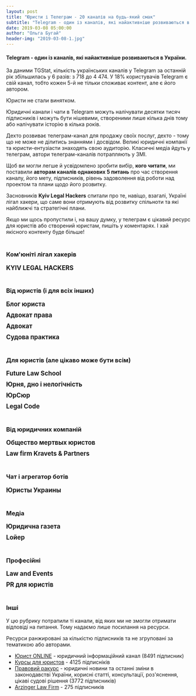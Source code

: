 ```yaml
---
layout: post
title: "Юристи і Телеграм - 20 каналів на будь-який смак"
subtitle: "Telegram - один із каналів, які найактивніше розвиваються в України."
date: 2019-03-08 05:00:00
author: "Ольга Бугай"
header-img: "2019-03-08-1.jpg"
---
```


<h4>Telegram - один із каналів, які найактивніше розвиваються в України.</h4>
<p>За даними TGStat, кількість українських каналів у Telegram за останній рік збільшилась у 6 разів: з 718 до 4 474. У 18% користувачів Telegram є свій канал, тобто кожен 5-й не тільки споживає контент, але є його автором.</p>
<p>Юристи не стали винятком.</p>
<p>Юридичні канали і чати в Telegram можуть налічувати десятки тисяч підписників і можуть бути нішевими, створеними лише кілька днів тому або налічувати історію в кілька років.</p>
<p>Дехто розвиває телеграм-канал для продажу своїх послуг, дехто - тому що не може не ділитись знаннями і досвідом. Великі юридичні компанії та юристи-ентузіасти знаходять свою аудиторію. Класичні медіа йдуть у телеграм, автори телеграм-каналів потрапляють у ЗМІ.</p>
<p>Щоб ви могли легше й усвідомлено зробити вибір, <strong>кого читати</strong>, ми поставили <strong>авторам каналів однакових 5 питань</strong> про час створення каналу, його мету, підписників, рівень задоволення від роботи над проектом та плани щодо його розвитку.</p>
<p>Засновників <strong>Kyiv Legal Hackers</strong> спитали про те, навіщо, взагалі, Україні лігал хакери, що саме вони отримують від розвитку спільноти та які найближчі та стратегічні плани.</p>
<p>Якщо ми щось пропустили і, на вашу думку, у телеграм є цікавий ресурс для юристів або створений юристам, пишіть у коментарях. І хай якісного контенту буде більше!</p>
<h3 style="padding-top:20px">Ком'юніті лігал хакерів</h3>

<div style="margin-bottom: 10px">
  <a id="hide1" href="#hide1" class="hide custom-headline">KYIV LEGAL HACKERS</a>
  <a id="show1" href="#show1" class="show custom-headline">KYIV LEGAL HACKERS</a>
  <div class="details" style="margin-bottom: 40px">
    <div class="telegram-link">
      <div class="telegram-img">
        <a target="_blank"  href="https://t.me/kyivlegalhackers">
          <img src="{{ site.baseurl }}/img/posts_img/telegramKLH.jpg" />
        </a>
      </div>
      <div class="telegram-description">
        <h4><a target="_blank" href="https://t.me/kyivlegalhackers">KYIV LEGAL HACKERS</a></h4>
        <div class="telegram-link-gray"><a target="_blank" href="https://t.me/kyivlegalhackers">https://t.me/kyivlegalhackers</a></div>
        <div class="telegram-subscribers">526 учасників</div>
      </div>
    </div>

    <p>«Kyiv Legal Hackers - це частина міжнародної спільноти Legal Hackers в 130 містах світу. Тут ми обмінюємося досвідом та будуємо інноваційні рішення у сфері права», - так пишуть про себе лігал-хакери.</p>
    <p>Нещодавно Kyiv Legal Hackers формалізували своє становище в державі і офіційно стали громадською організацією.</p>
    <p>Щоб краще зрозуміти цінності, на які спираються українські лігал хакери, навіщо працюють над розвитком юридичних інновацій і що планують робити в майбутньому, 4 засновникам поставили однакові 3 питання.</p>
    <p>Відповідали <strong>Денис Іванов</strong>, <strong>Валентин Півоваров</strong> та <strong>Діма Форемний</strong>.</p>
    <p>У кожного, до речі, є свій цікавий досвід у розвитку юридичних інновацій.</p>

    <h3 class="text-center"><img src="{{ site.baseurl }}/img/posts_img/telegramDenis Ivanov.jpg" style="max-width: 180px; border-radius: 50%;" /><div>Денис Іванов</div></h3> 

    <p><strong>Навіщо Україні лігал хакери?</strong></p>
    <p>Коректніше було б спитати «Навіщо лігал хакерам Україна?» Адже з першого заходу, який відбувся 20 квітня 2017 року в Одесі, за неповних 2 роки, український чаптер став одним із хедлайнерів міжнародного руху. Рахуйте самі:</p>
    <ul>
      <li>Перший і, поки що єдиний, європейський саміт із учасниками з понад 10 країн світу було організовано та проведено саме в Україні.</li>
      <li>Перший у Східній Європі Лігал Тек Хакатон було проведено саме в Україні. Українські амбасадори надихнули та допомогли відкрити і відновити чаптери спільноти у Білорусі, Молдові, Росії, Казахстані, і (найсвіжіша новина), у найінформатизованішій країні Європи, батькивщині «стартап-єдинорогів» - в Естоніі. І це тільки на початок 2019 року. </li>
      <li>Саме українських лігал хакерів запрошують для проведення спільних «Демо днів» до Польщі, Іспанії, Киргизстану та Ізраїлю.</li>
      <li>Навіть на відстані десятків тисяч кілометрів українські амбасадори консультують та допомагають з проведенням локальних та міжнародних івентів в країнах Азії.</li> 
    </ul>
    <p>Особисто моя думка, що в України є все для того, щоб бути центром юридичних інновацій. Це звучить дещо абсурдно, враховуючи сучасні проблеми в судовій системі, правоохоронній діяльності та секторах державного і місцевого самоврядування. Але саме знаходження поза зоною комфорту продукує появу проривних ідей та виникнення прошарку талановитих дисрапторів.</p>
    <p><strong>Що саме ти отримуєш від розвитку ком'юніті?</strong></p>
    <p>Я - архітектор ком’юніті. А що отримує архітектор? Він створює та залишає по собі надбання, яке слугує людству і є основою для подальшого розвитку. У випадку з Лігал Хакерз цим надбанням є екосистема, яка максимально прискорює зріст кожного її суб'єкта - від ідеї до працюючого лігал тек сервісу. І побудувати таку систему із замкненим циклом, твердою основою, міцним партнерством, максимальними міжнародними можливостями і потужною підтримкою з боку національної спільноти та міжнародних колег - це і є першою сходинкою для якісного прориву.</p>
    <p><strong>Який бажаний найкращий довгостроковий стратегічний результат і результат, який бажаний протягом цього року?</strong></p>
    <p>Минулі півтора роки ми присвятили тому, щоб сформувати ком'юніті та голосно заявити про нього, залучити найкращих та найталановитіших представників сучасної української інноваційної юриспруденції. І нам це вдалось настільки, що третій рік поспіль українці - серед лідерів світових юридичних конкурсів та змагань. А на цьогорічному «Innovation Justice Forum» в Peace Palace в Гаазі кількість представників України перевищила 15 осіб (учасники, спікери, ментори, організатори, команди, партнери, глядачі). Ще три роки тому там було не більше 2 людей від країни. Починаючи з січня 2019 року наша метрика - не кількість учасників, а якість іх знань, досвідченості, їх продуктів та сервісів. Друге завдання на цей рік - це максимальна колаборація з іншими чаптерами. Не раз на рік у межах одноденного саміту. А систематичні івенти, спільні проекти, інтернаціональні команди. Для того, щоб проникнення та обмін досвідом і знаннями був максимально глобалізованим. Ми почали це робити з грудня 2018 року, коли вперше в історії провели одночасно в 4 країнах світу Хакатон з доступу до правосуддя. Більше 60+ команд одночасно створювали сервіси для того, щоб полегшити звичайним людям можливості отримання правової допомоги та захисту своїх прав. Саме в напрямку збільшення охоплення в практичних проектах та заходах я вбачаю наступні успіхи спільноти. Адже на теперішній час - це 10 000+ найіноваційніших юристів у майже 130 країнах світу. Такий потужний юридичний ресурс не може простоювати без користі для людства. Це було б злочином.</p>

    <h3 class="text-center"><img src="{{ site.baseurl }}/img/posts_img/telegramValentyn Pivovarov.jpg" style="max-width: 180px; border-radius: 50%;" /><div>Валентин Півоваров</div></h3> 

    <p><strong>Навіщо Україні лігал хакери?</strong></p>
    <p>Україна є країною з великим потенціалом в IT-індустрії, з дуже розумними і талановитими людьми. У нас багато добрих юристів і непогана теоретична юридична освіта. Разом з тим, у нас багато проблем із правосуддям, із доступом до правосуддя. Багато людей не можуть дозволити собі юридичні послуги, а добрі юридичні послугу коштують дуже дорого. </p>
    <p>Україна - частина світу, і Kyiv Legal Hackers потрібні, щоб представляти Україну на міжнародній арені в сфері юридичних інновацій. </p>
    <p>По-друге, спільнота - це доступ до міжнародного ком'юніті, до спілкування з однодумцями.</p>
    <p>По-третє, розширення власного світогляду. Ти розумієш, що є частиною чогось більшого і можеш мислити не лише в рамках своєї країни. </p>
    <p>По-четверте, розвиток і позиціонування України як успішної країни. Україна може бути центром розвитку юридичних інновацій, як мінімум, у Європі. Про нас уже говорять багато де і, в цілому, рівняються на Україну. </p>
    <p>Думаю, цей маховик буде тільки розкручуватись. По-п'яте, створення проектів і популяризація надання юридичних послуг онлайн та альтернативного шляху розвитку юридичної професії.</p>
    <p><strong>Що саме ти отримуєш від розвитку ком'юніті?</strong></p>
    <p>Я особисто отримую надзвичайне натхнення, коли бачу, що в учасників починає щось виходити. Плюс нові знайомства, безумовно. Коли я почав займатись цим ще 4 роки тому, не було нічого. Зараз це виросло в цілий рух в Україні. Взагалі, це мене драйвить. Мова не про якісь конкретні вигоди, які є на поверхні. Усе глибше: коли однодумці створюють проекти... коли в учасників хакатонів горять очі, коли вони їдуть в Гаагу, коли у них змінюється світогляд. Я розумію, що це найкраща винагорода для мене, як для співорганізатора KLH.</p>
    <p><strong>Який бажаний найкращий довгостроковий стратегічний результат і результат, який бажаний протягом цього року?</strong></p>
    <p>Особисто я хотів би якісно відновитись після моєї участі в проекті PatentBot, тому що це було дуже важко для мене. І почати щось нове. Що саме це буде, поки не можу сказати. Але точно проект буде не для впровадження в Україні або Європі. Або це буде для ринку США, або для ринку Asia-Pacific Region (Гонконг, Сінгапур тощо). У довгостроковій перспективі я би хотів, щоб мій новий проект використовувався багатьма людьми і був ще більшого розмаху, ніж PatentBot, або інші проекти, які я створював до сьогодні. </p>
    <p>Щодо KLH, то у нас на цей рік великі плани. Ми хочемо врости вдвічі, а і то і втричі у кількості учасників. Запустити студентські організації KLH на юридичних факультетах вищих навчальних закладів в різних містах. План по івентах розписаний на цілий рік, будемо їх додатково анонсувати. У планах на довгострокову перспективу - зробити Україну центром юридичних інновацій. Незалежно від того, де українці впроваджують свої проекти - в Європі, Америці чи Гонконзі - усі ми підтримуємо один одного і допомагаємо один одному. Можливо, KLH зможе стати акселератором, який допомагатиме зростати legal tech проектам, інвестуватиме у них. Думаю, у 10-річній перспективі це більш, ніж реально.</p>

    <h3 class="text-center"><img src="{{ site.baseurl }}/img/posts_img/telegramDima Foremny.jpg" style="max-width: 180px; border-radius: 50%;" /><div>Діма Форемний</div></h3> 

    <p><strong>Навіщо Україні лігал хакери?</strong></p>
    <p>Kyiv Legal Hackers (KLH) важливі для України тому, що разом українські лігал хакери - це сила, про яку вже знають, без перебільшення, у десятках країн світу. Про нас знають, нами цікавляться, на нас у багатьох випадках рівняються. Крім того, кожен із спільноти KLH може поїхати в 150 міст світу, де вже є відділення Legal Hackers, і там кожного радо приймуть. Це прекрасний шлях для виходу на інші ринки. А поодинці ми просто юристи-диваки, одиночки.</p>
    <p><strong>Що саме ти отримуєш від розвитку ком'юніті?</strong></p>
    <p>Від розвитку спільноти я отримую відчуття самореалізації, можливість креативити, придумувати та експериментувати із різними проектами. Також я розвиваю свої знання та мережу знайомств. Якоюсь мірою я реалізую свій підприємницький хист. Усе це роблю разом із командою друзів. Як-то кажуть відпочинок - це зміна діяльності. У моєму випадку це ще і допомагає мені в основній роботі в бізнес акселераторі від HiiL. Проект неприбутковий, ми навіть нещодавно відкрили неприбуткову громадську організацію. Це значить, що ми сфокусовані на позитивному впливі на суспільство і на членів спільноти. Думаю, саме це робить KLH популярним. Ми робимо все від душі, згідно із своїми моральними принципами, надихаючись найкращими міжнародними прикладами.</p>
    <p><strong>Який бажаний найкращий довгостроковий стратегічний результат і результат, який бажаний протягом цього року?</strong></p>
    <p>Довгостроковий результат від діяльності KLH, на мою думку, це - позиціонування України як країни-лідера в юридичних інноваціях. Ці інновації мають допомагати людям, компаніям та державі. Мають створювати додану вартість в Україні і за її межами. Також ми розвиваємо KLH як об’єднуючу платформу, think tank для обміну думками щодо юридичних інновацій серед різних гравців юридичного ринку, державного сектору та всіх інших секторів і професій, і є містком в міжнародний «human cloud» у цій сфері.</p>
    <p>До кінця року стратегічний результат, якого ми прагнемо досягти, сформування пулу надійних партнерів серед з юридичного та ІТ ринку України, які допоможуть нам розвивати спільноту та реалізовувати нові проекти. Також KLH має амбіцію бути фронтменами у великій міжнародній ініціативі, яка відбудеться в декількох містах України в кінці року. Підготовка йде вже повним ходом.</p>
  </div>
</div>
<h3 style="padding-top:20px">Від юристів (і для всіх інших)</h3>

<div style="margin-bottom: 10px">
  <a id="hide2" href="#hide2" class="hide custom-headline">Блог юриста</a>
  <a id="show2" href="#show2" class="show custom-headline">Блог юриста</a>
  <div class="details" style="margin-bottom: 40px">
    <div class="telegram-link">
      <div class="telegram-img">
        <a target="_blank"  href="https://t.me/jur_blog">
          <img src="{{ site.baseurl }}/img/posts_img/telegramБлог юриста_лого.jpg" />
        </a>
      </div>
      <div class="telegram-description">
        <h4><a target="_blank" href="https://t.me/jur_blog">Блог юриста</a></h4>
        <div class="telegram-link-gray"><a target="_blank" href="https://t.me/jur_blog">https://t.me/jur_blog</a></div>
        <div class="telegram-subscribers">40436 підписників</div>
      </div>
    </div>

    <h3 class="text-center"><img src="{{ site.baseurl }}/img/posts_img/telegramVolodymyr Golub.jpg" style="max-width: 180px; border-radius: 50%;" /><div>Володимир Голуб</div></h3> 

    <p>Блог юриста створений 14 жовтня 2017 року.</p>
    <p><strong>Навіщо потрібен Блог юриста?</strong></p>
    <p>Розглядаю канал винятково як хобі. Крім каналу, є ще боти https://t.me/jur_blog/1321</p>
    <p><strong>Для кого «Блог юриста»?</strong></p>
    <p>Для всіх, кому цікаво знати про свої права і стежити за змінами в законодавстві.</p>
    <p><strong>Ви задоволені розвитком каналу? Які критерії його успішності ви використовуєте, крім кількості підписників?</strong></p>
    <p>Цілком задоволений. Я не витрачаю особисті кошти на рекламу каналу - він рекламується за рахунок продажу реклами на ньому. Кількість передплатників не головне - радує залученість аудиторії і коли ЗМІ посилаються на тебе як на перевірене джерело інформації.</p>
    <p><strong>Як ви плануєте розвивати канал?</strong></p>
    <p>Поки що мене влаштовує темп розвитку каналу, більший упор робимо на ботів.</p>
  </div>
</div>

<div style="margin-bottom: 10px">
  <a id="hide3" href="#hide3" class="hide custom-headline">Адвокат права</a>
  <a id="show3" href="#show3" class="show custom-headline">Адвокат права</a>
  <div class="details" style="margin-bottom: 40px">
    <div class="telegram-link">
      <div class="telegram-img">
        <a target="_blank"  href="https://t.me/advocatprava">
          <img src="{{ site.baseurl }}/img/posts_img/telegramБлог юриста_лого.jpg" />
        </a>
      </div>
      <div class="telegram-description">
        <h4><a target="_blank" href="https://t.me/advocatprava">Адвокат права</a></h4>
        <div class="telegram-link-gray"><a target="_blank" href="https://t.me/advocatprava">https://t.me/advocatprava</a></div>
        <div class="telegram-subscribers">18470 підписників</div>
      </div>
    </div>

    <h3 class="text-center"><img src="{{ site.baseurl }}/img/posts_img/telegramDenys Golovin.jpg" style="max-width: 180px; border-radius: 50%;" /><div>Денис Головін</div></h3> 

    <p>«Адвокат права» створений 29 листопада 2018 года.</p>
    <p><strong>Навіщо потрібен «Адвокат права»?</strong></p>
    <p>Українські телеграм-канали серйозно відстають від російських каналів. І за кількістю підписників, і за кількістю матеріалу. Я побачив, що ця ніша майже порожня.</p>
    <p>Навіть зараз є лише 3 телеграм-канали українських юристів, які варті уваги. Один із них - мій. Усі інші, на жаль, беззмістовні.</p>
    <p>Я хотів мати канал, щоб донести свою думку, своє ставлення до якихось подій і фактів. Зараз на каналі не всі матеріали авторські. Коли я бачу якусь проблему або читачі звертаються з питаннями, і при цьому сам не можу підготувати матеріал, а колеги вже розібрались і зробили, то я можу його перепостити.</p>
    <p>Тому, у принципі, це ще й безоплатна правова допомога.</p>
    <p><strong>Для кого «Адвокат права»?</strong></p>
    <p>Зараз я переважно готую матеріали із тих питань, які ставлять читачі. Фактично це - юридична консультація. У нас бідна країна, і на якісну юридичну допомогу не у всіх є кошти.</p>
    <p>Канал створювався не з метою залучення клієнтів. Платоспроможний клієнт і так має можливість звернутись до юриста за кваліфікованою юридичною допомогою з правовими висновками і отримати повний супровід свого питання.</p>
    <p>Навіть якщо через канал до мене звертаються з якимось питанням, я не беру гроші за консультацію. Мої послуги коштують задорого для людей, які шукають безоплатної допомоги в інтернеті.</p>
    <p>Я створив канал для підвищення правової свідомості, правової культури та правових знань. У мене, наприклад, є рубрика, «5 хвилин з адвокатом».</p>
    <p><strong>Ви задоволені розвитком каналу? Які критерії його успішності ви використовуєте, крім кількості підписників?</strong></p>
    <p>Не дуже. Витрачаю багато часу, сил і коштів на канал. Я купував і продовжую купувати багато реклами в інших телеграм-каналах. Юридична тема - дуже специфічна. Якщо порівняти залучення одного читача на канал новин і залучення одного читача на юридичний канал, то співвідношення буде приблизно 6:1.</p>
    <p>Якби я розвивав інший проект, для більш широкої аудиторії, то у мене мабуть було би близько 70 тис підписників. Знаю, що у великих українських телеграм-каналів до 60% читачів накручені. У мне немає мети накручувати читачів.</p>
    <p>Я орієнтуюсь не тільки на кількість читачів, але й на їх залучення і кількість охоплення одного посту. У телеграм дуже вузькоспеціалізована публіка. Чим вужча тема каналу, тим менша аудиторія. А юриспруденція не проста для розуміння.</p>
    <p>Фактично цей канал - моє хобі.</p>
    <p>Один із головних критерії - охоплення посту за 3 дні.</p>
    <p>Хочу підкреслити, що розвивати юридичний канал - це дорого.</p>
    <p><strong>Як ви плануєте розвивати канал?</strong></p>
    <p>Там, де можна було рекламувати мій канал, я уже це уже зробив і не по одному разу. Буду думати над онлайн і навіть офлайн просуванням. Раніше офлайн-сервіси і продукти йшли в інтернет. Тепер, можливо, інтернет-ресурсам варто подивитись в бік офлайну.</p>
    <p>Покращуватиму і далі контент. Але щоб люди могли оцінити добрий контент чи ні, треба, щоб вони знали про цей канал у принципі. Але якість матеріалів у першу чергу.</p>
    <p>Нарощувати рекламний бюджет, напевно, не буду. 1 підписник в юридичному телеграм-каналі коштує в 5-6 разів дорожче, ніж підписник в каналі новин або анекдотів.</p>
    <p>Повторюсь, забудьте думати про пошук клієнтів у телеграм. Ви не повернете навіть 10% того, що вклали, не кажучи про ймовірний заробіток.</p>

  </div>
</div>


<div style="margin-bottom: 10px">
  <a id="hide4" href="#hide4" class="hide custom-headline">Адвокат</a>
  <a id="show4" href="#show4" class="show custom-headline">Адвокат</a>
  <div class="details" style="margin-bottom: 40px">
    <div class="telegram-link">
      <div class="telegram-img">
        <a target="_blank"  href="https://t.me/advocat_ua">
          <img src="{{ site.baseurl }}/img/posts_img/telegramАдвокат права_лого.jpg" />
        </a>
      </div>
      <div class="telegram-description">
        <h4><a target="_blank" href="https://t.me/advocat_ua">Адвокат</a></h4>
        <div class="telegram-link-gray"><a target="_blank" href="https://t.me/advocat_ua">https://t.me/advocat_ua</a></div>
        <div class="telegram-subscribers">9105 підписників</div>
      </div>
    </div>

    <h3 class="text-center"><img src="{{ site.baseurl }}/img/posts_img/telegramOlexandr Garbar.jpg" style="max-width: 180px; border-radius: 50%;" /><div>Олександр Гарбар</div></h3> 

    <p>«Адвокат» був створений у жовтні 2017 року.</p>
    <p><strong>Навіщо потрібен «Адвокат»?</strong></p>
    <p>Канал для мене чисто, як хобі. Люблю робити щось корисне, тому намагаюсь давати контент, за допомогою якого мої читачі будуть більш юридично обізнаними і, як наслідок, їх права не будуть порушуватись, а у кризових ситуаціях читачі знайдуть рішення проблеми. Власне, в цьому і полягає мета мого каналу.</p>
    <p><strong>Для кого «Адвокат»?</strong></p>
    <p>Канал абсолютно для кожного, хто цікавиться своїми правами. Читачами є в основному представники бізнесу, але також серед читачів є юристи, держслужбовці і навіть певна частина студентів.</p>
    <p><strong>Ви задоволені розвитком проекту? Які критерії його успішності ви використовуєте, крім кількості підписників?</strong></p>
    <p>Цілком. Відверто кажучи, у мене єдиний критерій успішності - кількість переглядів окремої публікації.</p>
    <p><strong>Як ви плануєте розвивати «Адвокат»?</strong></p>
    <p>Поки що думаю над стратегією, розумію, що потрібно і можна розвивати цю тему, але через велику завантаженість у зв'язку з юридичною практикою часу на канал небагато, а іноді просто хочеться знайти годин 3 на відпочинок)</p>

  </div>
</div>

<div style="margin-bottom: 10px">
  <a id="hide5" href="#hide5" class="hide custom-headline">Судова практика</a>
  <a id="show5" href="#show5" class="show custom-headline">Судова практика</a>
  <div class="details" style="margin-bottom: 40px">
    <div class="telegram-link">
      <div class="telegram-img">
        <a target="_blank"  href="https://t.me/judicial_practice">
          <img src="{{ site.baseurl }}/img/posts_img/telegramСудова практика.jpg" />
        </a>
      </div>
      <div class="telegram-description">
        <h4><a target="_blank" href="https://t.me/judicial_practice">Судова практика</a></h4>
        <div class="telegram-link-gray"><a target="_blank" href="https://t.me/judicial_practice">https://t.me/judicial_practice</a></div>
        <div class="telegram-subscribers">1608 підписників</div>
      </div>
    </div>

    <h3 class="text-center"><img src="{{ site.baseurl }}/img/posts_img/telegramАндрій_Судова практика.jpg" style="max-width: 180px; border-radius: 50%;" /><div>Андрій Матвійчук</div></h3> 

    <p>Канал був створений на початку 2018 року</p>
    <p><strong>Навіщо потрібна «Судова практика»?</strong></p>
    <p>Канал  є першим етапом створення великої освітньої платформи, яка буде включати інтернет-сайт, сторінку в мережі фейсбук і безпосередньо сам телеграм-канал. Платформа буде спрямована, у першу чергу, на освіту студентів юридичних факультетів вузів, молодих спеціалістів, а також тих юристів, які прагнуть завжди підвищувати свій професійний рівень.</p>
    <p><strong>Для кого «Судова практика»?</strong></p>
    <p>Цей канал для адвокатів, суддів, нотаріусів, прокурорів, помічників суддів, юрисконсультів, студентів юридичних факультетів, а також для людей, які не працюють юристами, однак цікавляться судовою практикою.</p>
    <p><strong>Ви задоволені розвитком проекту? Які критерії його успішності ви використовуєте, крім кількості підписників?</strong></p>
    <p>Розвитком каналу загалом задоволений, оскільки близько половини його підписників прийшли органічно, тобто не з реклами, а з рекомендацій друзів чи колег.</p>
    <p><strong>Як ви плануєте розвивати «Судову практику»?</strong></p>
    <p>Розвивати канал планую подальшою публікацією на ньому цікавої та актуальної інформації для своєї аудиторії. Також буду його рекламувати, оскільки зацікавлений в тому, щоб якомога більше людей дізнались, що отримувати інформацію про судову практику можливо просто на свій смартфон.</p>

  </div>
</div>

<h3 style="padding-top:20px">Для юристів (але цікаво може бути всім)</h3>


<div style="margin-bottom: 10px">
  <a id="hide6" href="#hide6" class="hide custom-headline">Future Law School</a>
  <a id="show6" href="#show6" class="show custom-headline">Future Law School</a>
  <div class="details" style="margin-bottom: 40px">
    <div class="telegram-link">
      <div class="telegram-img">
        <a target="_blank"  href="https://t.me/FutureLawSchool">
          <img src="{{ site.baseurl }}/img/posts_img/telegramFuture Law School.jpg" />
        </a>
      </div>
      <div class="telegram-description">
        <h4><a target="_blank" href="https://t.me/FutureLawSchool">Future Law School</a></h4>
        <div class="telegram-link-gray"><a target="_blank" href="https://t.me/FutureLawSchool">https://t.me/FutureLawSchool</a></div>
        <div class="telegram-subscribers">1338 підписників</div>
      </div>
    </div>

    <h3 class="text-center"><img src="{{ site.baseurl }}/img/posts_img/telegramDenis Ivanov.jpg" style="max-width: 180px; border-radius: 50%;" /><div>Денис Іванов</div></h3> 

    <p>Future Law School створений 29 серпня 2018 року.</p>
    <p><strong>Навіщо потрібен Future Law School?</strong></p>
    <p>Сьогодні юридичні школи всього світу потребують лідерів, у яких є чітке уявлення про майбутнє юридичної професії і про те, як підготувати нинішніх студентів до цього майбутнього.</p>
    <p>Зараз клієнти юридичних компаній очікують від юристів глибокого розуміння їх бізнесу і специфіки їх діяльності, скорочення часу на бізнес-процеси і прискорення комунікації, нестандартності мислення і використання технологій.</p>
    <p>Крім отримання конвеєрних юридичних послуг, посилилися вимоги до цінностей компанії і технологій юридичного обслуговування.</p>
    <p>Формується нове розуміння того, як надавати юридичні послуги. І це зовсім інший набір навичок, ніж ще два-три роки тому.</p>
    <p>Ще за пару років відмінності будуть настільки істотні, що тим, хто відстає, доведеться оновлювати команду цілими відділами, щоб продовжувати конкурувати.</p>
    <p>Разом зі зміною підходів до правосуддя і юридичного обслуговування еволюціонує і система юридичної освіти.</p>
    <p>Щоб відповідати запитам, юридичні школи повинні навчати першокурсників, готуючи їх сьогодні до викликів і можливостей 2023 року.</p>
    <p>Мало бути хранителем знань - треба бути візіонером, вміти чути, аналізувати й експериментувати разом зі своїми слухачами.</p>
    <p>Мало бути просто порогом входу студента до юриспруденції, треба бути трампліном, з яким було б цікаво співпрацювати будь-якій юридичній школі, юридичної компанії, юридичній спільноті.</p>
    <p>Немає часу чекати, поки лідери почнуть проростати з наступного покоління.</p>
    <p>Лідерів необхідно зацікавлювати і прокачувати вже сьогодні.</p>
    <p>Для цього запущений канал @FutureLawSchool</p>
    <p><strong>Для кого Future Law School?</strong></p>
    <ul>
      <li>Школярам / Абітурієнтам - для професійної орієнтації в сучасних напрямках юриспруденції і можливості перевірки на відповідність цих напрямків навчальних програм юридичних факультетів, шкіл і ВНЗ, до яких вони збираються вступати.</li>
      <li>Слухачам / Студентам - для актуалізації поточної програми навчання існуючим трендам і запитам ринку.</li>
      <li>Викладачам / Професорам - для підтримки рівня професійної кваліфікації та впровадження нових методик, знань і досвіду в навчальний процес.</li>
      <li>Деканам - для своєчасного включення нових напрямків й актуальних курсів до навчальної програми факультету.</li>
      <li>Ректорату - для коригування стратегії розвитку навчального закладу з урахуванням ключових трендів і тенденцій.</li>
      <li>Експертам профільних органів й організацій - для включення до програми реформ актуальних запитів юридичного та освітнього ринку.</li>
      <li>Чинним юристам - для орієнтування в навичках нового покоління юристів.</li>
    </ul>
    <p><strong>Ви задоволені розвитком проекту? Які критерії його успішності ви використовуєте, крім кількості підписників?</strong></p>
    <p>Успішність каналу вимірюється корисністю інформації та змінами у мисленні спільноти, на яку ця інформація розрахована. Кількість підписників/відписників або переглядів, чи відсоток ERR - це, скоріше, маркетингові метрики. Головне, щоб після ознайомлення з черговою новиною читач починав думати, діяти, змінювати своє професійне життя та генерувати нові ідеї, створювати юридичні проекти, сервіси чи продукти для звичайних громадян або для юридичного ринку.</p>
    <p>Отримання фідбеку через чат каналу та в директ допомагає орієнтуватись у вподобаннях підписників. Перші результати вже є - вдалося зрушити з місця «зацементовані» підходи та методологоії в юридичних вишах деяких країн, які потроху починають рухатись в напрямку сучасних досягнень та технологій в юриспруденції. Ще далеко до впровадження повноцінних курсів або освітніх програм з legal tech чи юридичних інновацій, але поодинокі панельні дискусії, студентські круглі столи, конференції, які виникають саме завдяки ініціативам читачів каналу - є лакмусовим папірцем того, що я рухаю канал у правильному напрямку.</p>
    <p><strong>Як ви плануєте розвивати Future Law School?</strong></p>
    <p>Розвиток каналу залежатиме від розвитку індустрії в цілому. Адже канал є відображенням сучасної дійсності, яка відбувається по всьому світу. Він не є площадкою для фантастичних пророцтв або фантазій візіонерів. Хоча для людей, які живуть і працюють у своєму обмеженому професійному світі, на перший погляд іноді так здається, коли вони тільки починають читати канал)) Але за 2-3 тижні вони акліматизуються, стають активними адептами каналу і навіть починають постачати інформацію чи новини, про які я ще не писав).</p>
  </div>
</div>


<div style="margin-bottom: 10px">
  <a id="hide7" href="#hide7" class="hide custom-headline">Юрня, дно і нелогічність</a>
  <a id="show7" href="#show7" class="show custom-headline">Юрня, дно і нелогічність</a>
  <div class="details" style="margin-bottom: 40px">
    <div class="telegram-link">
      <div class="telegram-img">
        <a target="_blank"  href="https://t.me/Jurnia">
          <img src="{{ site.baseurl }}/img/posts_img/telegramЮрня, дно і нелогічність.jpg" />
        </a>
      </div>
      <div class="telegram-description">
        <h4><a target="_blank" href="https://t.me/Jurnia">Юрня, дно і нелогічність</a></h4>
        <div class="telegram-link-gray"><a target="_blank" href="https://t.me/Jurnia">https://t.me/Jurnia</a></div>
        <div class="telegram-subscribers">1213 підписників</div>
      </div>
    </div>

    <h3 class="text-center"><img src="{{ site.baseurl }}/img/posts_img/telegramNikita Pidgayny.jpg" style="max-width: 180px; border-radius: 50%;" /><div>Микита Підгайний</div></h3> 

    <p>Перший пост у каналі «Юрня, дно і нелогічність» вийшов 14 грудня 2018 року.</p>
    <p><strong>Навіщо потрібна «Юрня, дно і нелогічність»?</strong></p>
    <p>Юристи дуже часто роблять чи вимагають нікому непотрібні юридичні дії, документи чи пункти в договорах. Це виглядає як шаманство. Тому ми створили канал, у якому розповідаємо про юрню і обґрунтовуємо її непотрібність. Ми вирімо, що якщо юристи будуть робити менше юрні, то у нас нарешті буде час нормально поспати.</p>
    <p><strong>Для кого «Юрня, дно і нелогічність»?</strong></p>
    <p>Більшість читачів – це юристи. Але я зустрічаю і підприємців і бухгалтерів (що мене дуже тішить).</p>
    <p><strong>Ви задоволені розвитком проекту? Які критерії його успішності ви використовуєте, крім кількості підписників?</strong></p>
    <p>Так, задоволений. Я вимірюю динаміку підписок/відписок та кількість переглядів. Іноді, коли ми даємо посилання на сторонні статті, я вимірюю кількість переходів.</p>
    <p><strong>Як ви плануєте розвивати «Юрня, дно і нелогічність»?</strong></p>
    <p>Канал – це тільки спосіб доставки контенту. Найближчим часом у його роботі нічого не зміниться. Але на доповнення до каналу, ми працюємо над базою знань, де будемо збирати усі матеріали. Вона буде безкоштовною і дослідження можна буде легко відправити своєму контрагенту.</p>
  </div>
</div>

<div style="margin-bottom: 10px">
  <a id="hide8" href="#hide8" class="hide custom-headline">ЮрСюр</a>
  <a id="show8" href="#show8" class="show custom-headline">ЮрСюр</a>
  <div class="details" style="margin-bottom: 40px">
    <div class="telegram-link">
      <div class="telegram-img">
        <a target="_blank"  href="https://t.me/lawnonsense">
          <img src="{{ site.baseurl }}/img/posts_img/telegramЮрСюр.jpg" />
        </a>
      </div>
      <div class="telegram-description">
        <h4><a target="_blank" href="https://t.me/lawnonsense">ЮрСюр</a></h4>
        <div class="telegram-link-gray"><a target="_blank" href="https://t.me/lawnonsense">https://t.me/Jurnia</a></div>
        <div class="telegram-subscribers">420 підписників</div>
      </div>
    </div>

    <h3 class="text-center"><img src="{{ site.baseurl }}/img/posts_img/telegramStanislav Kuniansky.jpg" style="max-width: 180px; border-radius: 50%;" /><div>Станіслав Кунянський</div></h3> 

    <p>Перший пост у «ЮрСюр» був написаний у жовтні 2018 року.</p>
    <p><strong>Навіщо потрібен «ЮрСюр»?</strong></p>
    <p>Канал - мій спосіб щось змінити у професії: розпалювати ненависть та ворожнечу до канцеляриту, совковості в юридичних документах, а також до нечесного методу читання правових норм.</p>
    <p><strong>Для кого «ЮрСюр»?</strong></p>
    <p>Перш за все, для мене. Так я заспокоюю своє сумління, адже знаннями потрібно ділитися, а не ставитися до них, як до особистого скарбу. Читачі — люди, небайдужі до права.</p>
    <p><strong>Ви задоволені розвитком проекту? Які критерії його успішності ви використовуєте, крім кількості підписників?</strong></p>
    <p>Задоволений. У Telegram, як на мене, немає інших об’єктивних критеріїв успішності, окрім кількості підписників.</p>
    <p><strong>Як ви плануєте розвивати «ЮрСюр»?</strong></p>
    <p>Планую продовжувати писати те, про що більше ніхто не пише. Без, прости боже, оригінального контенту, ніякого розвитку не буде.</p>
  </div>
</div>


<div style="margin-bottom: 10px">
  <a id="hide9" href="#hide9" class="hide custom-headline">Legal Code</a>
  <a id="show9" href="#show9" class="show custom-headline">Legal Code</a>
  <div class="details" style="margin-bottom: 40px">
    <div class="telegram-link">
      <div class="telegram-img">
        <a target="_blank"  href="https://t.me/legalcode">
          <img src="{{ site.baseurl }}/img/posts_img/telegramLegal Code_logo.jpg" />
        </a>
      </div>
      <div class="telegram-description">
        <h4><a target="_blank" href="https://t.me/legalcode">Legal Code</a></h4>
        <div class="telegram-link-gray"><a target="_blank" href="https://t.me/legalcode">https://t.me/Jurnia</a></div>
        <div class="telegram-subscribers">420 підписників</div>
      </div>
    </div>

    <h3 class="text-center"><img src="{{ site.baseurl }}/img/posts_img/telegramAndriy Kostenko.jpg" style="max-width: 180px; border-radius: 50%;" /><div>Андрій Костенко</div></h3> 

    <p>Legal Code створений 1 березня 2019 року.</p>
    <p><strong>Навіщо потрібен Legal Code?</strong></p>
    <p>Зближення права та кібернетики буде все більше вимагати від юристів розуміння алгоритмів, особливостей роботи комп'ютерної техніки та програм. А вміння програмувати ставатиме конкурентною перевагою. Тому Legal Code має допомогти тим юристам, які вже всерйоз замислюються над навчанням програмуванню, а також тим, хто розвиває технологічні продукти опосередковано. Тут буде м'ясо. Я не буду розповідати про те, що ми вже в 21-му столітті і світ змінюється. Будуть конкретні історії, зрозумілі приклади, логіка і трошки математики. Може, інколи будуть трохи спонтанні думки. Але обіцяю, що все буде заряджене живою практикою, а не запиленим вишукуванням.</p>
    <p><strong>Для кого Legal Code?</strong></p>
    <p>Давно хотів зібрати своєрідне ком'юніті юристів-програмістів, а також тих юристів (і студентів), які планують чи мріють програмувати. Можливо, навіть не обов'язково юристів, але обов'язково тих, хто любить/хоче створювати технологічні продукти своїми руками, а не чужими.</p>
    <p><strong>Ви задоволені розвитком проекту? Які критерії його успішності ви використовуєте, крім кількості підписників?</strong></p>
    <p>Так, цілком, запуск відбувся краще, ніж я очікував. Важливі критерії для мене – виникнення дискусії навколо тематики каналу та зворотній зв'язок (наприклад, кількість надісланих питань, які варто охопити). Це в мене перший досвід, спеціально цьому не навчався, інших критеріїв поки не бачу. Я радий тому, що між ідеєю зробити такий канал і його запуском минуло лише три дні.</p>
    <p><strong>Як ви плануєте розвивати Legal Code?</strong></p>
    <p>Планую зробити кілька рубрик за тематикою каналу і чергувати їх, відслідковуючи вподобання читачів. У якийсь момент треба буде запустити чат за тематикою каналу. Можливо, створюватиму якісь довідкові матеріали і ділитимусь ними. Також було б непогано знайти і заохотити до створення контенту людей з досвідом програмування.</p>
  </div>
</div>

<h3 style="padding-top:20px">Від юридичних компаній</h3>


<div style="margin-bottom: 10px">
  <a id="hide10" href="#hide10" class="hide custom-headline">Общество мертвых юристов </a>
  <a id="show10" href="#show10" class="show custom-headline">Общество мертвых юристов </a>
  <div class="details" style="margin-bottom: 40px">
    <div class="telegram-link">
      <div class="telegram-img">
        <a target="_blank"  href="https://t.me/AxonPartners">
          <img src="{{ site.baseurl }}/img/posts_img/telegramОбщество мертвых юристов.jpg" />
        </a>
      </div>
      <div class="telegram-description">
        <h4><a target="_blank" href="https://t.me/AxonPartners">Общество мертвых юристов </a></h4>
        <div class="telegram-link-gray"><a target="_blank" href="https://t.me/AxonPartners">https://t.me/AxonPartners</a></div>
        <div class="telegram-subscribers">2087 підписників</div>
      </div>
    </div>

    <h3 class="text-center"><img src="{{ site.baseurl }}/img/posts_img/telegramDima Gadomsky.jpg" style="max-width: 180px; border-radius: 50%;" /><div>Діма Гадомський</div></h3> 

    <p>«Общество мертвых юристов» було створено у 2017 році. Точно вже не згадаю, коли. Це не було видатною подією.</p>
    <p><strong>Навіщо потрібно «Общество мертвых юристов»?</strong></p>
    <p>Ну, по-перше, нам є що сказати. По друге всі аксонівські партнери підписані на багато ТГ каналів. Ми пересилаємо одне одному постіки Заліни Маршенкулової (обережно, там радикальний фемінізм) чи Олександри Мельникової (про англійське право, але дуже смішно). Хотілося вписатися в цей двіж зі своїм тоненьким голоском. Мета - ділитися з іншими тим, що ми читаємо і думаємо про юридичний ринок.</p>
    <p><strong>Для кого «Общество мертвых юристов»?</strong></p>
    <p>Канал для партнерів юрфірм і юристів, які думають про юриспруденцію як про бізнес. Хто його читає я достеменно не знаю. Думаю, відсотків 50% - українські юристи. Інші 50% ділять між собою білоруські, російські юристи. Також нас читають юристи з Казахстану і Молдови. Можливо ще хтось, я хз. Ми не проводили опитувань (хоча варто).</p>
    <p><strong>Ви задоволені розвитком проекту? Які критерії його успішності ви використовуєте, крім кількості підписників?</strong></p>
    <p>Я особисто дуже задоволений тим, що він є, бо туди можна написати текст. Є таке відчуття, коли в голові народилась думка і навіть вже у формі тексту. А діти його нікуди, бо для ФБ він занадто скучний, а для Медіуму занадто короткий і не структурований. Тримати його в собі складно, а тут хоба, і є ТГ канал.</p>
    <p>Основний показник для Аксону і для всіх наших проектів соцмережах - конверсія («Спілка мертвих юристів» - це проект Аксонів (юридична компанія Axon Partners), який ми дуже мріємо перетворити на колективний проект). У Telegram, взагалі, дуже висока конверсія. У нас вона була під 90%, але після того, як ми стрімко (реально стрімко, просто вжух) набрали +1к підписників, конверсія трохи впала.</p>
    <p><strong>Як ви плануєте розвивати «Общество мертвых юристов»?</strong></p>
    <p>Ніяких особливих планів. Хіба що тепер у канал пишуть тексти кілька людей, а не один я. Є контент-план, ідеї про кооперацію з іншими каналами і навіть кілька геніальних текстів.</p>
  </div>
</div>


<div style="margin-bottom: 10px">
  <a id="hide11" href="#hide11" class="hide custom-headline">Law firm Kravets & Partners</a>
  <a id="show11" href="#show11" class="show custom-headline">Law firm Kravets & Partners</a>
  <div class="details" style="margin-bottom: 40px">
    <div class="telegram-link">
      <div class="telegram-img">
        <a target="_blank"  href="https://t.me/knpartners">
          <img src="{{ site.baseurl }}/img/posts_img/telegramLaw firm Kravets & Partners.jpg" />
        </a>
      </div>
      <div class="telegram-description">
        <h4><a target="_blank" href="https://t.me/knpartners">Law firm Kravets & Partners</a></h4>
        <div class="telegram-link-gray"><a target="_blank" href="https://t.me/knpartners">https://t.me/knpartners</a></div>
        <div class="telegram-subscribers">1318 підписників</div>
      </div>
    </div>

    <h3 class="text-center"><img src="{{ site.baseurl }}/img/posts_img/telegramРостислав Кравець.jpg" style="max-width: 180px; border-radius: 50%;" /><div>Ростислав Кравець</div></h3> 

    <p>Канал Law firm Kravets & Partners був створений в березні 2017 року.</p>
    <p><strong>Навіщо потрібен Law firm Kravets & Partners?</strong></p>
    <p>Як зазначено в самому описі каналу, він створений з метою обміну практичним досвідом, судовою практикою, корисною інформацією та новинами юридичного суспільства України.</p>
    <p><strong>Для кого Law firm Kravets & Partners?</strong></p>
    <p>Канал орієнтований на практикуючих юристів та осіб, які цікавляться розвитком права в Україні. Як продемонструвала практика, обмін досвідом та судовою практикою йде досить активно й підписникам це подобається. На каналі практично відсутня реклама і пропозиції юрпослуг, що його робить майданчиком якраз для спілкування.</p>
    <p><strong>Ви задоволені розвитком проекту? Які критерії його успішності ви використовуєте, крім кількості підписників?</strong></p>
    <p>Я особисто задоволен розвитком каналу. Це ще один шлях для комунікацій з колегами та клієнтами, розвитку та самовдосконалення. Найголовніший критерій, на мій погляд, це постійне спілкування.</p>
    <p><strong>Як ви плануєте розвивати Law firm Kravets & Partners?</strong></p>
    <p>На мій погляд розвиток, це - розміщення нової судової практики та постійний обмін досвідом на теми, що цікавлять підписників.</p>
  </div>
</div>

<h3 style="padding-top:20px">Чат і агрегатор ботів</h3>

<div style="margin-bottom: 10px">
  <a id="hide12" href="#hide12" class="hide custom-headline">Юристы Украины</a>
  <a id="show12" href="#show12" class="show custom-headline">Юристы Украины</a>
  <div class="details" style="margin-bottom: 40px">
    <div class="telegram-link">
      <div class="telegram-img">
        <a target="_blank"  href="https://t.me/Ukrainian_lawyers">
          <img src="{{ site.baseurl }}/img/posts_img/telegramЮристы Украины_лого.jpg" />
        </a>
      </div>
      <div class="telegram-description">
        <h4><a target="_blank" href="https://t.me/Ukrainian_lawyers">Юристы Украины</a></h4>
        <div class="telegram-link-gray"><a target="_blank" href="https://t.me/Ukrainian_lawyers">https://t.me/Ukrainian_lawyers</a></div>
        <div class="telegram-subscribers">10369 учасників чату</div>
      </div>
    </div>

    <h3 class="text-center"><img src="{{ site.baseurl }}/img/posts_img/telegramOlexandr Leventov.jpg" style="max-width: 180px; border-radius: 50%;" /><div>Олександр Лєвєвнтов</div></h3> 

    <p>«Юристы Украины» створені близько року тому.</p>
    <p><strong>Навіщо потрібні «Юристы Украины»?</strong></p>
    <p>«Юристы Украины» - канал, у якому агрегуються різні юридичні чати і запити клієнтів.</p>
    <p>Це почалось через те, що наша компанія Legal Protection мала внутрішній попит. Наприклад, звертались клієнти з іншого міста або потребували допомоги з тієї практики, яка для нас не основна. Раніше мені треба було шукати партнерів. Зараз за рахунок чата це зробити набагато простіше. Чат допомагає юристам зекономити час на пошук підрядника.</p>
    <p>Коли ми тільки впровадили бота, юристів у чаті було ще не багато. Тоді працівники Legal Protection самі надавали консультації й, у тому числі, могли брати звідти платні замовлення.</p>
    <p>Зараз бот бере клієнтське замовлення і відправляє його в чат. Далі кожен юрист може обрати для себе питання. Клієнту прийде повідомлення, що певний юрист готовий проконсультувати. Потім клієнт і юрист самі домовляються, це буде платна чи безкоштовна консультація.</p>
    <p>Чат працює також на імідж компанії. Коли до нас приходять нові працівники, і ми розповідаємо про нашу розробку, вони часто бувають вражені.</p>
    <p><strong>Для кого «Юристы Украины»?</strong></p>
    <p>Для юристів, яким потрібні клієнти, і для людей, яким потрібна консультація юристів.</p>
    <p>Спочатку у компанії Legal Protection був чат у viber. Після того, як ми досягли максимальної кількості учасників (більше 250), почали шукати альтернативні варіанти. Так створили чат для юристів у Telegram.</p>
    <p>Поступово в чат почали додаватись клієнти і просити допомоги. Це було неефективно, бо перетворювалось на масову консультацію, і людина не отримувала ніякої користі.</p>
    <p>Тоді ми вирішили закрити доступ для клієнтів у чат і зробити можливість звертатись до юриста через бота. Фактично бот бере запит клієнта і передає його в інший, спеціалізований чат.</p>
    <p>Юристи були згруповані по профільних чатах: кримінальне право, сімейне тощо - клієнт може обрати ту категорію, якій відповідає його запиту.</p>
    <p>Зараз це некомерційний проект. Але у майбутньому він може бути монетизований.</p>
    <p><strong>Ви задоволені розвитком проекту? Які критерії його успішності ви використовуєте, крім кількості підписників?</strong></p>
    <p>Не задоволений. Програмісти, які розробляли цей проект, просто зникли з усім кодом. Цей негативний досвід сильно загальмував розвиток. А новим програмістам важко працювати зі старим кодом.</p>
    <p>Критерій успішності - монетизація. Планували заробляти на рекламі тих послуг і товарів, чия цільова аудиторія юристи. По-друге, ми думали зробити біржу документів, щоб юрист міг вивантажити свій шаблон документу і виставити за нього ціну. Головна модель і та, яку ми збираємось зараз спробувати, розвиток платного чату, коли юристи платять за участь у ньому. Це чат з продажу компаній.</p>
    <p><strong>Як ви плануєте розвивати «Юристы Украины»?</strong></p>
    <p>У проект уже було вкладено багато часу та грошей, і поки що він збитковий. Якщо юристи будуть готові платити за закритий комерційний чат, то ми будемо розвиватись у цьому напрямку. Якщо ні, то проект продовжить існувати в теперішньому вигляді.</p>
    <p>У мене є інші проекти в Telegram, які не пов'язані з юриспруденцією, і вони заробляють. У мене склалась така думка, що створювати продукти для юристів - не надто вдячна робота. Цей ринок дуже важко сприймає нові підходи. З будь-якою іншою аудиторії набагато легше працювати.</p>
    <p>Коли запускали проект, планувати брати участь у конкурсах і залучати інвестиції. Якби у мене не виникли труднощі з програмістами, можливо, так і було би.</p>
  </div>
</div>

<h3 style="padding-top:20px">Медіа</h3>

<div style="margin-bottom: 10px">
  <a id="hide13" href="#hide13" class="hide custom-headline">Юридична газета</a>
  <a id="show13" href="#show13" class="show custom-headline">Юридична газета</a>
  <div class="details" style="margin-bottom: 40px">
    <div class="telegram-link">
      <div class="telegram-img">
        <a target="_blank"  href="https://t.me/yur_gazeta">
          <img src="{{ site.baseurl }}/img/posts_img/telegramЮридична газета.jpg" />
        </a>
      </div>
      <div class="telegram-description">
        <h4><a target="_blank" href="https://t.me/knpartners">Юридична газета</a></h4>
        <div class="telegram-link-gray"><a target="_blank" href="https://t.me/yur_gazeta">https://t.me/yur_gazeta</a></div>
        <div class="telegram-subscribers">3621 підписник</div>
      </div>
    </div>

    <h3 class="text-center"><img src="{{ site.baseurl }}/img/posts_img/telegramОлена Осмоловська.jpg" style="max-width: 180px; border-radius: 50%;" /><div>Олена Осмоловська</div></h3> 

    <p>Канал «Юридична газета» створений рік тому.</p>
    <p><strong>Навіщо потрібен канал «Юридична газета»?</strong></p>
    <p>Зручність та популярність месенджерів серед читачів. Ми пішли за своїм читачем. Використовуємо телеграм-канал для кращої комунікації зі своїми читачами. Можна також використовувати як інструмент для ведення та просування бізнесу, для онлайн маркетингу. Цукерберг постійно змінює алгоритми для паблік сторінок та обмежує аудиторію. Тому охоплення аудиторії в соцмережах зменшується. Телеграм, натомість, дає 100% охоплення та контакт зі своєю цільовою аудиторією.</p>
    <p><strong>Для кого канал «Юридична газета»?</strong></p>
    <p>В основному, це молодь. Віком від 18 до 37. Міленіали та покоління z.</p>
    <p><strong>Ви задоволені розвитком проекту? Які критерії його успішності ви використовуєте, крім кількості підписників?</strong></p>
    <p>Для нас головне - лояльність читача, задоволення читача. І обізнаність про бренд.</p>
  </div>
</div>


<div style="margin-bottom: 10px">
  <a id="hide14" href="#hide14" class="hide custom-headline">Lойер</a>
  <a id="show14" href="#show14" class="show custom-headline">Lойер</a>
  <div class="details" style="margin-bottom: 40px">
    <div class="telegram-link">
      <div class="telegram-img">
        <a target="_blank"  href="https://t.me/loyer_ua">
          <img src="{{ site.baseurl }}/img/posts_img/telegramLойер.jpg" />
        </a>
      </div>
      <div class="telegram-description">
        <h4><a target="_blank" href="https://t.me/loyer_ua">Lойер</a></h4>
        <div class="telegram-link-gray"><a target="_blank" href="https://t.me/loyer_ua">https://t.me/loyer_ua</a></div>
        <div class="telegram-subscribers">3621 підписник</div>
      </div>
    </div>

    <h3 class="text-center"><img src="{{ site.baseurl }}/img/posts_img/telegramЯна Собко.jpg" style="max-width: 180px; border-radius: 50%;" /><div>Яна Собко</div></h3> 

    <p>Канал Lойер був створений в кінці серпня 2017 року (якщо бути точними — 29.08). На той час в Україні просування новин через телеграм-канали лише зароджувалось. Для нас це був цікавий експеримент.</p>
    <p><strong>Навіщо потрібен Lойер?</strong></p>
    <p>Насправді, канал для нас важливий. Це цілий окремий світ, який потребує особливого підходу. Із самого початку ми розуміли, що подача контенту в ньому має відрізнятися від інших наших ресурсів. Однак нам довелося пройти непростий шлях пошуку, перш ніж ми знайшли свій підхід до аудиторії в каналі. Що головне — у нас велика взаємодія з читачем. Власне це і є нашою метою — відчувати, розуміти і взаємодіяти з аудиторією.</p>
    <p><strong>Для кого канал Lойер?</strong></p>
    <p>Канал для юристів і тих, хто цікавиться правом. Ми час від часу проводимо опитування, і з відгуків зрозуміло, що більшість людей юристи. Однак, ми не консервативні в цьому. Постійно знаходимось в пошуку нових форм взаємодії із фоловерами, намагаємось бути цікавими для всіх.</p>
    <p><strong>Ви задоволені розвитком проекту? Які критерії його успішності ви використовуєте, крім кількості підписників?</strong></p>
    <p>Загалом задоволені. Звісно, хочеться його ще більше розвинути, популяризувати, та ми впевнені - все ще попереду. Критерієм успішності для нас є показник відгуків читачів на наші опитування, або ж реакція людей на той чи інший контент. Також досить важливим показником є повідомлення людей, які пишуть, що читають наш канал. Крім того, іноді на пошту приходять листи з пропозиціями висвітлити ту чи іншу тему, яка, на думку читачів, була б цікавою.</p>
    <p><strong>Як ви плануєте розвивати Lойер?</strong></p>
    <p>Питання не з простих. Розвивати канал нелегко, адже телеграм-аудиторія — специфічна. Сьогодні вони до тебе приходять, а завтра легко можуть відписатися. Тому завдання №1 — підтримувати кількісний показник читачів, давати регулярно цікавий контент, взаємодіяти з ними. Другим важливим критерієм розвитку каналу є його популяризація. Звісно, ми час від часу робимо внутрішню рекламу каналу, до прикладу, на нашій сторінці Фейсбук. Та як показує практика - це абсолютно різні аудиторії. Тому наступним нашим кроком буде пошук телеграм-каналів з якими можна зробити колаборацію. Ну і третє, що важливо — потрібно постійно тримати руку на пульсі останніх тенденцій і давати читачеві те, що він потребує саме сьогодні.</p>
  </div>
</div>

<h3 style="padding-top:20px">Професійні</h3>

<div style="margin-bottom: 10px">
  <a id="hide15" href="#hide15" class="hide custom-headline">Law and Events</a>
  <a id="show15" href="#show15" class="show custom-headline">Law and Events</a>
  <div class="details" style="margin-bottom: 40px">
    <div class="telegram-link">
      <div class="telegram-img">
        <a target="_blank"  href="https://t.me/lawandevents">
          <img src="{{ site.baseurl }}/img/posts_img/telegramLaw and Events.jpg" />
        </a>
      </div>
      <div class="telegram-description">
        <h4><a target="_blank" href="https://t.me/lawandevents">Law and Events</a></h4>
        <div class="telegram-link-gray"><a target="_blank" href="https://t.me/lawandevents">https://t.me/loyer_ua</a></div>
        <div class="telegram-subscribers">1051 підписник</div>
      </div>
    </div>

    <h3 class="text-center"><img src="{{ site.baseurl }}/img/posts_img/telegramAnna Bilotil.jpg" style="max-width: 180px; border-radius: 50%;" /><div>Ганна Білотіл</div></h3> 

    <p>Канал був створений 24.02.2018 г. на Global Legal Hackathon – Ukraine.</p>
    <p><strong>Навіщо вам канал у Telegram? Яка його мета?</strong></p>
    <p>Law & Events – це світ юридичних івентів. Ми вважаємо, що він повинен бути доступним для кожного незалежно, чи це буде месенджер, чи веб-ресурс. А тому Telegram - один з ідеальних каналів реалізації ідеї Law & Events. У нашому каналі розміщуємо афішу не лише із суто юридичних івентів, але і з суміжних тематик. Ділимось корисною інформацією про розвиток власного бренду, даємо поради щодо нетворкінгу.</p>
    <p><strong>Для кого цей канал? Хто його читачі?</strong></p>
    <p>Це юристи, які прагнуть розвиватись, збагачувати свої знання, розширювати коло контактів та бути в курсі тенденцій у сфері права. Коло наших підписників досить широке – від студентів до партнерів юрфірм та діячів правничої науки.</p>
    <p><strong>Ви задоволені розвитком каналу? Які критерії його успішності ви використовуєте, крім кількості підписників?</strong></p>
    <p>Ми захоплені нашою ідеєю та радіємо кожному етапу розвитку проекту. Для нас важливо, аби проект був корисним для наших підписників. А тому завжди слідкуємо за кількістю переглядів постів, реакціями на опитування.</p>
    <p><strong>Як ви плануєте розвивати канал?</strong></p>
    <p>Нам приємно бачити, що юристів цікавить світ юридичних івентів. Law & Events намагається зробити його зрозумілим та цікавим. А тому, окрім самих івентів, ми вже розміщуємо інформацію про розвиток власного бренду та поради щодо нетворкінгу. У подальшому плануємо змінити формат на розміщення інформації у добірках за темами, місцями проведення, аудиторіями. Також будемо додавати актуальні статті, legaltech-новини, огляди івентів.</p>
  </div>
</div>


<div style="margin-bottom: 10px">
  <a id="hide16" href="#hide16" class="hide custom-headline">PR для юристів</a>
  <a id="show16" href="#show16" class="show custom-headline">PR для юристів</a>
  <div class="details" style="margin-bottom: 40px">
    <div class="telegram-link">
      <div class="telegram-img">
        <a target="_blank"  href="https://t.me/PRforLawyers">
          <img src="{{ site.baseurl }}/img/posts_img/telegramPR для юристів.jpg" />
        </a>
      </div>
      <div class="telegram-description">
        <h4><a target="_blank" href="https://t.me/lawandevents">PR для юристів</a></h4>
        <div class="telegram-link-gray"><a target="_blank" href="https://t.me/PRforLawyers">https://t.me/PRforLawyers</a></div>
        <div class="telegram-subscribers">204 підписники</div>
      </div>
    </div>

    <h3 class="text-center"><img src="{{ site.baseurl }}/img/posts_img/telegramВіка Папарига.jpg" style="max-width: 180px; border-radius: 50%;" /><div>Віка Папарига</div></h3> 

    <p>Канал «PR для юристів» створила рівно місяць назад, 4 лютого.</p>
    <p><strong>Навіщо потрібен «PR для юристів»?</strong></p>
    <ul>
      <li>Це канал-оберіг від поганого тону в комунікаціях.</li>
      <li>Розповідаю про гігієнічні правила в комунікаціях.</li>
      <li>Ділюся простими, але потрібними інструментами в публічній роботі.</li>
      <li>Показуватиму піарне дно, вчинене через незнання, хочеться вірити.</li>
      <li>Буде спеціальна рубрика питання-відповіді як на міні-консультаціях.</li>
    </ul>
    <p>Моя місія — заразити любов’ю до піару якомога більше юристів та підсадити їх на голку задоволення від результатів публічності :) Тоді вони працюватимуть над своїм професійним розвитком постійно і системно, оскільки популярність вже зобов’язує бути кращим.</p>
    <p><strong>Для кого «PR для юристів»?</strong></p>
    <p>Юристи та адвокати, які хочуть:</p>
    <ul>
      <li>бути не тільки професіоналами своєї справи, але й свідомо та вміло комунікувати про свої можливості, успіхи та досягнення.</li>
      <li>бути брендом та мати своїх прихильних клієнтів, однодумців та партнерів.</li>
      <li>тямити як формується репутація та що на неї впливає.</li>
      <li>будувати довірливі відносини зі ЗМІ та іншими цільовими аудиторіями.</li>
    </ul>
    <p>А також новачки у піарі, щоб краще розуміти як працювати з юристами і що від них очікувати.</p>
    <p><strong>Ви задоволені розвитком каналу? Які критерії його успішності ви використовуєте, крім кількості підписників?</strong></p>
    <p>Я тестую гіпотези про контент, формати та дні. У мене 200 підписників. Закидую матеріал 1-2 рази на тиждень. Тому для мене зараз критерії не в кількості, а в якості. Важливий зворотній зв’язок, що людей тОркає мій матеріал. Вони впізнають себе чи колег. На кшталт «оце так контент, наскільки ж він реалістичний», «із задоволенням читаю канал, якраз остання тема — в тему)», «як знайомо», «нарешті цей список створений».</p>
    <p><strong>Як ви плануєте розвивати «PR для юристів»?</strong></p>
    <p>Поки я розказала про свій канал тільки своїм друзям у фб, а також Lойер анонсував новину. Просування каналу — вкрай важливо. Довго на власному ентузіазмі не протягнеш і люди охоче приєднуються до живого каналу, де вирують коментарі та реакції. Крім чек-лістів, антипорад та інструментів, що роблю зараз, планую робити короткі подкасти з потужними експертами. Вже є бачення та домовленості, розбирати помилки юристів та забезпечувати лайфхаками для їхнього буденного професійного життя. Плюс заохочую, щоб люди самі мені писали про свої ситуації. Наприклад, вже журналісти надсилають, які в них антикейси складаються по комунікації з юристами чи піарниками юридичних компаній.</p>
  </div>
</div>

<h3 style="padding-top:20px">Інші</h3>

<p>У цю рубрику потрапили ті канали, від яких ми не змогли отримати відповіді на питання. Тому надаємо лише посилання на ресурси.</p>
<p>Ресурси ранжировані за кількістю підписників та не згруповані за тематикою або авторами.</p>

<ul>
<li><a href="https://t.me/jur_online" target="_blank">Юрист ONLINE</a> - юридичний інформаційний канал (8491 підписник)</li>
<li><a href="https://t.me/bca_education" target="_blank">Курсы для юристов</a> - 4125 підписніків</li>
<li><a href="https://t.me/lex_info" target="_blank">Правовий ракурс</a> - юридичні новини та останні зміни в законодавстві України, корисні статті, консультації, роз'яснення, цікаві судові рішення (3772 підписників)</li>
<li><a href="https://t.me/arzingerlawfirm" target="_blank">Arzinger Law Firm</a> - 275 підписників</li>
</ul>

<style>
.details,
.show,
.hide:target {
  display: none;
}

.hide:target + .show,
.hide:target ~ .details {
  display: block;
  height: auto;
  transition: all 1s ease;
  overflow: hidden;
}

.custom-headline {
  font-size: 1.2em;
  font-weight: bold;
}

.telegram-link {
  display: flex;
  width: 99%;
  flex-direction: row;
  border: 1px solid #CCC;
  margin: 20px 0px;
  max-width: 99%;
}

.telegram-img {
  flex-grow: 1;
  max-width: 140px;
  padding:10px;
}

.telegram-img img {
  width: 100%;
}

.telegram-description {
  padding-left: 20px;
  flex-basis: auto;
  flex-grow: 1;
}

.telegram-description:hover {
  background: #EEE;
}

.telegram-link h4 {
  font-size: 1.5em;
  margin-block-end: 5px;
}

.telegram-link h4 a {
  text-decoration: none;
}

.telegram-link-gray a {
  color: #666;
  text-decoration: none;
}

.telegram-subscribers {
  font-size: 1.2em;
  margin-top:20px;
  border-left: solid 10px #CCC;
  padding-left: 10px;
}

.text-center {
  text-align: center;
}

.hide, .show {
  text-decoration: none;
}
</style>